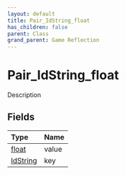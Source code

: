 ```yaml
---
layout: default
title: Pair_IdString_float
has_children: false
parent: Class
grand_parent: Game Reflection
---
```

# Pair_IdString_float
Description 

## Fields
| Type | Name |
|:-------------|:--------------|
| [float](/game-reflection/components/float.md) | value |
| [IdString](/game-reflection/components/id_string.md) | key |
